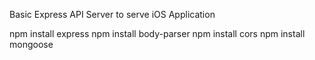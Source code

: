 Basic Express API Server to serve iOS Application

npm install express
npm install body-parser
npm install cors
npm install mongoose

